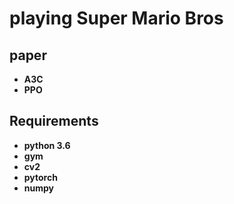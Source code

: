 # playing Super Mario Bros

## paper
* **A3C**
* **PPO**


## Requirements

* **python 3.6**
* **gym**
* **cv2**
* **pytorch** 
* **numpy**

